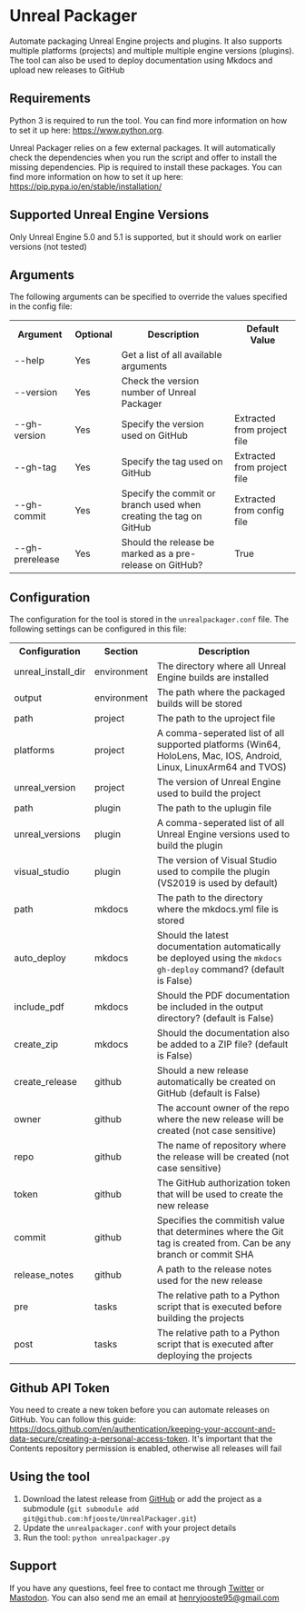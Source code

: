 # Unreal Packager
Automate packaging Unreal Engine projects and plugins. It also supports multiple platforms (projects) and multiple multiple engine versions (plugins). The tool can also be used to deploy documentation using Mkdocs and upload new releases to GitHub

## Requirements
Python 3 is required to run the tool. You can find more information on how to set it up here: https://www.python.org.

Unreal Packager relies on a few external packages. It will automatically check the dependencies when you run the script and offer to install the missing dependencies. Pip is required to install these packages. You can find more information on how to set it up here: https://pip.pypa.io/en/stable/installation/

## Supported Unreal Engine Versions
Only Unreal Engine 5.0 and 5.1 is supported, but it should work on earlier versions (not tested)

## Arguments
The following arguments can be specified to override the values specified in the config file:
<table>
    <tr>
        <th>Argument</th>
        <th>Optional</th>
        <th>Description</th>
        <th>Default Value</th>
    </tr>
    <tr>
        <td>--help</td>
        <td>Yes</td>
        <td>Get a list of all available arguments</td>
        <td></td>
    </tr>
    <tr>
        <td>--version</td>
        <td>Yes</td>
        <td>Check the version number of Unreal Packager</td>
        <td></td>
    </tr>
    <tr>
        <td>--gh-version</td>
        <td>Yes</td>
        <td>Specify the version used on GitHub</td>
        <td>Extracted from project file</td>
    </tr>
    <tr>
        <td>--gh-tag</td>
        <td>Yes</td>
        <td>Specify the tag used on GitHub</td>
        <td>Extracted from project file</td>
    </tr>
    <tr>
        <td>--gh-commit</td>
        <td>Yes</td>
        <td>Specify the commit or branch used when creating the tag on GitHub</td>
        <td>Extracted from config file</td>
    </tr>
    <tr>
        <td>--gh-prerelease</td>
        <td>Yes</td>
        <td>Should the release be marked as a pre-release on GitHub?</td>
        <td>True</td>
    </tr>
</table>

## Configuration
The configuration for the tool is stored in the <code>unrealpackager.conf</code> file. The following settings can be configured in this file:
<table>
    <tr>
        <th>Configuration</th>
        <th>Section</th>
        <th>Description</th>
    </tr>
    <tr>
        <td>unreal_install_dir</td>
        <td>environment</td>
        <td>The directory where all Unreal Engine builds are installed</td>
    </tr>
    <tr>
        <td>output</td>
        <td>environment</td>
        <td>The path where the packaged builds will be stored</td>
    </tr>
    <tr>
        <td>path</td>
        <td>project</td>
        <td>The path to the uproject file</td>
    </tr>
    <tr>
        <td>platforms</td>
        <td>project</td>
        <td>A comma-seperated list of all supported platforms (Win64, HoloLens, Mac, IOS, Android, Linux, LinuxArm64 and TVOS)</td>
    </tr>
    <tr>
        <td>unreal_version</td>
        <td>project</td>
        <td>The version of Unreal Engine used to build the project</td>
    </tr>
    <tr>
        <td>path</td>
        <td>plugin</td>
        <td>The path to the uplugin file</td>
    </tr>
    <tr>
        <td>unreal_versions</td>
        <td>plugin</td>
        <td>A comma-seperated list of all Unreal Engine versions used to build the plugin</td>
    </tr>
    <tr>
        <td>visual_studio</td>
        <td>plugin</td>
        <td>The version of Visual Studio used to compile the plugin (VS2019 is used by default)</td>
    </tr>
    <tr>
        <td>path</td>
        <td>mkdocs</td>
        <td>The path to the directory where the mkdocs.yml file is stored</td>
    </tr>
    <tr>
        <td>auto_deploy</td>
        <td>mkdocs</td>
        <td>Should the latest documentation automatically be deployed using the <code>mkdocs gh-deploy</code> command? (default is False)</td>
    </tr>
    <tr>
        <td>include_pdf</td>
        <td>mkdocs</td>
        <td>Should the PDF documentation be included in the output directory? (default is False)</td>
    </tr>
    <tr>
        <td>create_zip</td>
        <td>mkdocs</td>
        <td>Should the documentation also be added to a ZIP file? (default is False)</td>
    </tr>
    <tr>
        <td>create_release</td>
        <td>github</td>
        <td>Should a new release automatically be created on GitHub (default is False)</td>
    </tr>
    <tr>
        <td>owner</td>
        <td>github</td>
        <td>The account owner of the repo where the new release will be created (not case sensitive)</td>
    </tr>
    <tr>
        <td>repo</td>
        <td>github</td>
        <td>The name of repository where the release will be created (not case sensitive)</td>
    </tr>
    <tr>
        <td>token</td>
        <td>github</td>
        <td>The GitHub authorization token that will be used to create the new release</td>
    </tr>
    <tr>
        <td>commit</td>
        <td>github</td>
        <td>Specifies the commitish value that determines where the Git tag is created from. Can be any branch or commit SHA</td>
    </tr>
    <tr>
        <td>release_notes</td>
        <td>github</td>
        <td>A path to the release notes used for the new release</td>
    </tr>
    <tr>
        <td>pre</td>
        <td>tasks</td>
        <td>The relative path to a Python script that is executed before building the projects</td>
    </tr>
    <tr>
        <td>post</td>
        <td>tasks</td>
        <td>The relative path to a Python script that is executed after deploying the projects</td>
    </tr>
<table>

## Github API Token
You need to create a new token before you can automate releases on GitHub. You can follow this guide: https://docs.github.com/en/authentication/keeping-your-account-and-data-secure/creating-a-personal-access-token. It's important that the Contents repository permission is enabled, otherwise all releases will fail

## Using the tool
<ol>
    <li>Download the latest release from <a href="https://github.com/hfjooste/UnrealPackager/releases" target="_blank">GitHub</a> or add the project as a submodule (<code>git submodule add git@github.com:hfjooste/UnrealPackager.git</code>)</li>
    <li>Update the <code>unrealpackager.conf</code> with your project details</li>
    <li>Run the tool: <code>python unrealpackager.py</code></li>
</ol>

## Support
If you have any questions, feel free to contact me through <a href="https://twitter.com/hfjooste" target="_blank">Twitter</a> or <a href="https://mastodon.social/@hfjooste" target="_blank">Mastodon</a>. You can also send me an email at <a href="mailto:henryjooste95@gmail.com?subject=Unreal%20Packager">henryjooste95@gmail.com</a>